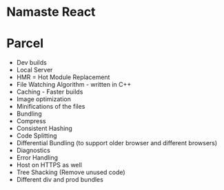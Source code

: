 # Namaste React
# Parcel
  - Dev builds
  - Local Server
  - HMR = Hot Module Replacement
  - File Watching Algorithm - written in C++
  - Caching - Faster builds
  - Image optimization 
  - Minifications of the files
  - Bundling
  - Compress
  - Consistent Hashing
  - Code Splitting
  - Differential Bundling (to support older browser and different browsers)
  - Diagnostics
  - Error Handling
  - Host on HTTPS as well
  - Tree Shacking (Remove unused code)
  - Different div and prod bundles
